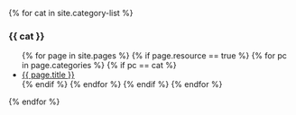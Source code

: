 {% for cat in site.category-list %}
### {{ cat }}
<ul>
  {% for page in site.pages %}
      {% if page.resource == true %}
            {% for pc in page.categories %}
                    {% if pc == cat %}
                              <li><a href="{{ site.github.url }}{{ page.url }}">{{ page.title }}</a></li>
                    {% endif %}   <!-- cat-match-p -->
            {% endfor %}  <!-- page-category -->
      {% endif %}   <!-- resource-p -->
    {% endfor %}  <!-- page -->
</ul>
{% endfor %}  <!-- cat -->

